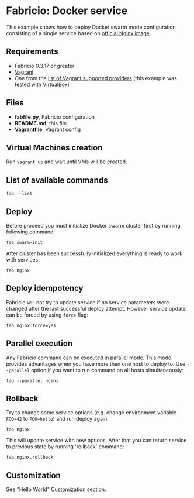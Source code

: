 # Fabricio: Docker service

This example shows how to deploy Docker swarm mode configuration consisting of a single service based on [official Nginx image](https://hub.docker.com/_/nginx/).

## Requirements
* Fabricio 0.3.17 or greater
* [Vagrant](https://www.vagrantup.com)
* One from the [list of Vagrant supported providers](https://www.vagrantup.com/docs/providers/) (this example was tested with [VirtualBox](https://www.virtualbox.org/))

## Files
* __fabfile.py__, Fabricio configuration
* __README.md__, this file
* __Vagrantfile__, Vagrant config

## Virtual Machines creation

Run `vagrant up` and wait until VMs will be created.

## List of available commands

    fab --list

## Deploy

Before proceed you must initialize Docker swarm cluster first by running following command:

    fab swarm-init
    
After cluster has been successfully initialized everything is ready to work with services:

    fab nginx
    
## Deploy idempotency

Fabricio will not try to update service if no service parameters were changed after the last successful deploy attempt. However service update can be forced by using `force` flag:

    fab nginx:force=yes
    
## Parallel execution

Any Fabricio command can be executed in parallel mode. This mode provides advantages when you have more then one host to deploy to. Use `--parallel` option if you want to run command on all hosts simultaneously:

    fab --parallel nginx
    
## Rollback

Try to change some service options (e.g. change environment variable `FOO=42` to `FOO=hello`) and run deploy again:

    fab nginx
    
This will update service with new options. After that you can return service to previous state by running 'rollback' command:

    fab nginx.rollback
    
## Customization

See "Hello World" [Customization](../../hello_world/#customization) section.
